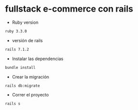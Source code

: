 # fullstack e-commerce   con rails 
* Ruby version
```bash
ruby 3.3.0
```
* versión de rails 
```bash
rails 7.1.2
```
* Instalar las dependencias
```bash
bundle install
```
* Crear la migración 
```bash
rails db:migrate
```
* Correr el proyecto
```bash
rails s
```

